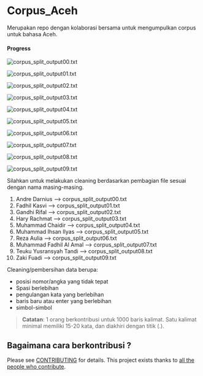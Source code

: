 # Corpus_Aceh
Merupakan repo dengan kolaborasi bersama untuk mengumpulkan corpus untuk bahasa Aceh.

#### Progress
<!-- milestone starts -->
![corpus_split_output00.txt](https://progress-bar.dev/01/?title=corpus_split_output00%20)

![corpus_split_output01.txt](https://progress-bar.dev/02/?title=corpus_split_output01%20)

![corpus_split_output02.txt](https://progress-bar.dev/0/?title=corpus_split_output02%20)

![corpus_split_output03.txt](https://progress-bar.dev/0/?title=corpus_split_output03%20)

![corpus_split_output04.txt](https://progress-bar.dev/60/?title=corpus_split_output04%20)

![corpus_split_output05.txt](https://progress-bar.dev/0/?title=corpus_split_output05%20)

![corpus_split_output06.txt](https://progress-bar.dev/0/?title=corpus_split_output06%20)

![corpus_split_output07.txt](https://progress-bar.dev/100/?title=corpus_split_output07%20)

![corpus_split_output08.txt](https://progress-bar.dev/65/?title=corpus_split_output08%20)

![corpus_split_output09.txt](https://progress-bar.dev/67/?title=corpus_split_output09%20)
<!-- milestone ends -->

Silahkan untuk melakukan cleaning berdasarkan pembagian file sesuai dengan nama masing-masing. 
1. Andre Darnius --> corpus_split_output00.txt
2. Fadhil Kasvi --> corpus_split_output01.txt
3. Gandhi Rifal --> corpus_split_output02.txt
4. Hary Rachmat --> corpus_split_output03.txt
5. Muhammad Chaidir --> corpus_split_output04.txt
6. Muhammad Ihsan Ilyas --> corpus_split_output05.txt
7. Reza Aulia --> corpus_split_output06.txt
8. Muhammad Fadhil Al Amal --> corpus_split_output07.txt
9. Teuku Yusransyah Tandi --> corpus_split_output08.txt
10. Zaki Fuadi --> corpus_split_output09.txt


Cleaning/pembersihan data berupa:
* posisi nomor/angka yang tidak tepat
* Spasi berlebihan
* pengulangan kata yang berlebihan
* baris baru atau enter yang berlebihan
* simbol-simbol


> **Catatan**: 1 orang berkontribusi untuk 1000 baris kalimat. Satu kalimat minimal memiliki 15-20 kata, dan diakhiri dengan titik (.).

## Bagaimana cara berkontribusi ?
Please see [CONTRIBUTING](CONTRIBUTING.md) for details. This project exists thanks to [all the people who contribute](https://github.com/zaklabs/Corpus_Aceh/graphs/contributors).
